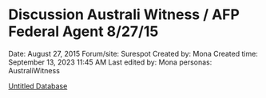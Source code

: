 # Discussion Australi Witness / AFP Federal Agent 8/27/15

Date: August 27, 2015
Forum/site: Surespot
Created by: Mona
Created time: September 13, 2023 11:45 AM
Last edited by: Mona
personas: AustraliWitness

[Untitled Database](Discussion%20Australi%20Witness%20AFP%20Federal%20Agent%208%2027%20c328a8bd7fc34b7d86b154deb4db633e/Untitled%20Database%20b615cd3fac2c4a779ba20767400ed205.csv)